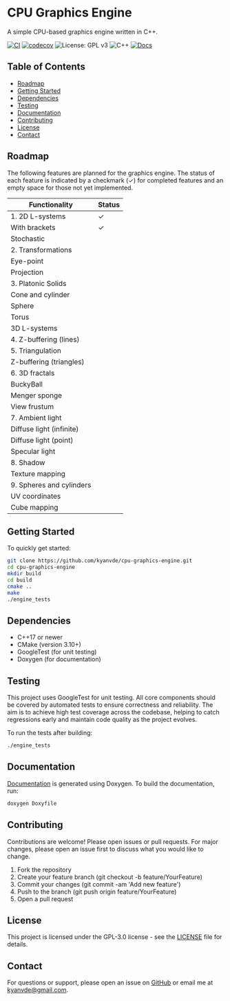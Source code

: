 # CPU Graphics Engine

A simple CPU-based graphics engine written in C++.

[![CI](https://github.com/kyanvde/cpu-graphics-engine/actions/workflows/ci.yml/badge.svg)](https://github.com/kyanvde/cpu-graphics-engine/actions/workflows/ci.yml)
[![codecov](https://codecov.io/github/kyanvde/cpu-graphics-engine/graph/badge.svg?token=HL1ILHMB39)](https://codecov.io/github/kyanvde/cpu-graphics-engine)
![License: GPL v3](https://img.shields.io/badge/License-GPLv3-blue.svg)
![C++](https://img.shields.io/badge/language-C++17-blue.svg)
[![Docs](https://img.shields.io/badge/docs-Doxygen-blue.svg)](https://kyanvde.github.io/cpu-graphics-engine/index.html)

## Table of Contents

- [Roadmap](#roadmap)
- [Getting Started](#getting-started)
- [Dependencies](#dependencies)
- [Testing](#testing)
- [Documentation](#documentation)
- [Contributing](#contributing)
- [License](#license)
- [Contact](#contact)

## Roadmap

The following features are planned for the graphics engine. The status of each feature is indicated by a checkmark (✓)
for completed features and an empty space for those not yet implemented.

| Functionality            | Status |
|--------------------------|--------|
| 1. 2D L-systems          | ✓      |
| With brackets            | ✓      |
| Stochastic               |        |
| 2. Transformations       |        |
| Eye-point                |        |
| Projection               |        |
| 3. Platonic Solids       |        |
| Cone and cylinder        |        |
| Sphere                   |        |
| Torus                    |        |
| 3D L-systems             |        |
| 4. Z-buffering (lines)   |        |
| 5. Triangulation         |        |
| Z-buffering (triangles)  |        |
| 6. 3D fractals           |        |
| BuckyBall                |        |
| Menger sponge            |        |
| View frustum             |        |
| 7. Ambient light         |        |
| Diffuse light (infinite) |        |
| Diffuse light (point)    |        |
| Specular light           |        |
| 8. Shadow                |        |
| Texture mapping          |        |
| 9. Spheres and cylinders |        |
| UV coordinates           |        |
| Cube mapping             |        |

## Getting Started

To quickly get started:

```sh
git clone https://github.com/kyanvde/cpu-graphics-engine.git
cd cpu-graphics-engine
mkdir build
cd build
cmake ..
make
./engine_tests
```

## Dependencies

- C++17 or newer
- CMake (version 3.10+)
- GoogleTest (for unit testing)
- Doxygen (for documentation)

## Testing

This project uses GoogleTest for unit testing. All core components should be covered by automated tests to ensure
correctness and reliability. The aim is to achieve high test coverage across the codebase, helping to catch regressions
early and maintain code quality as the project evolves.

To run the tests after building:

```sh
./engine_tests
```

## Documentation

[Documentation](https://kyanvde.github.io/cpu-graphics-engine/index.html) is generated using Doxygen. To build the documentation, run:

```sh
doxygen Doxyfile
```

## Contributing

Contributions are welcome! Please open issues or pull requests. For major changes, please open an issue first to discuss
what you would like to change.

1. Fork the repository
2. Create your feature branch (git checkout -b feature/YourFeature)
3. Commit your changes (git commit -am 'Add new feature')
4. Push to the branch (git push origin feature/YourFeature)
5. Open a pull request

## License

This project is licensed under the GPL-3.0 license - see
the [LICENSE](https://github.com/kyanvde/cpu-graphics-engine/blob/main/LICENSE) file for details.

## Contact

For questions or support, please open an issue on [GitHub](https://github.com/kyanvde/cpu-graphics-engine/issues) or
email me
at [kyanvde@gmail.com](mailto:kyanvde@gmail.com).
